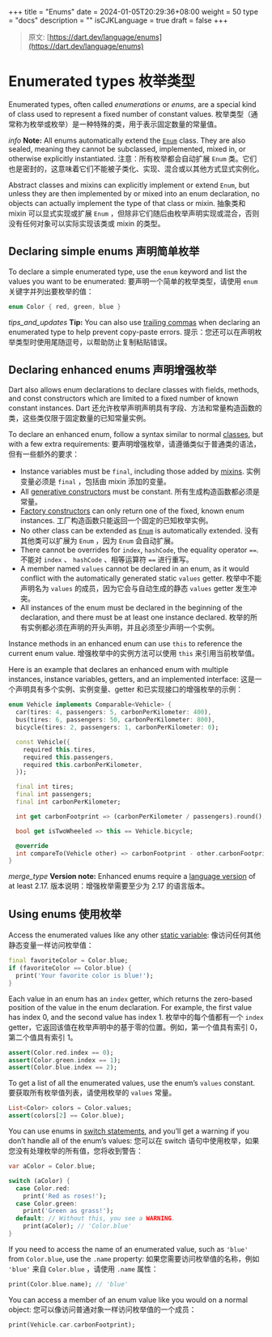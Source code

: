 +++
title = "Enums"
date = 2024-01-05T20:29:36+08:00
weight = 50
type = "docs"
description = ""
isCJKLanguage = true
draft = false
+++

> 原文: [https://dart.dev/language/enums](https://dart.dev/language/enums)

# Enumerated types 枚举类型

Enumerated types, often called *enumerations* or *enums*, are a special kind of class used to represent a fixed number of constant values.
枚举类型（通常称为枚举或枚举）是一种特殊的类，用于表示固定数量的常量值。

*info* **Note:** All enums automatically extend the [`Enum`](https://api.dart.dev/stable/dart-core/Enum-class.html) class. They are also sealed, meaning they cannot be subclassed, implemented, mixed in, or otherwise explicitly instantiated.
注意：所有枚举都会自动扩展 `Enum` 类。它们也是密封的，这意味着它们不能被子类化、实现、混合或以其他方式显式实例化。

Abstract classes and mixins can explicitly implement or extend `Enum`, but unless they are then implemented by or mixed into an enum declaration, no objects can actually implement the type of that class or mixin.
抽象类和 mixin 可以显式实现或扩展 `Enum` ，但除非它们随后由枚举声明实现或混合，否则没有任何对象可以实际实现该类或 mixin 的类型。

## Declaring simple enums 声明简单枚举

To declare a simple enumerated type, use the `enum` keyword and list the values you want to be enumerated:
要声明一个简单的枚举类型，请使用 `enum` 关键字并列出要枚举的值：

```dart
enum Color { red, green, blue }
```

*tips_and_updates* **Tip:** You can also use [trailing commas](https://dart.dev/language/collections#lists) when declaring an enumerated type to help prevent copy-paste errors.
提示：您还可以在声明枚举类型时使用尾随逗号，以帮助防止复制粘贴错误。

## Declaring enhanced enums 声明增强枚举

Dart also allows enum declarations to declare classes with fields, methods, and const constructors which are limited to a fixed number of known constant instances.
Dart 还允许枚举声明声明具有字段、方法和常量构造函数的类，这些类仅限于固定数量的已知常量实例。

To declare an enhanced enum, follow a syntax similar to normal [classes](https://dart.dev/language/classes), but with a few extra requirements:
要声明增强枚举，请遵循类似于普通类的语法，但有一些额外的要求：

- Instance variables must be `final`, including those added by [mixins](https://dart.dev/language/mixins).
  实例变量必须是 `final` ，包括由 mixin 添加的变量。
- All [generative constructors](https://dart.dev/language/constructors#constant-constructors) must be constant.
  所有生成构造函数都必须是常量。
- [Factory constructors](https://dart.dev/language/constructors#factory-constructors) can only return one of the fixed, known enum instances.
  工厂构造函数只能返回一个固定的已知枚举实例。
- No other class can be extended as [`Enum`](https://api.dart.dev/stable/dart-core/Enum-class.html) is automatically extended.
  没有其他类可以扩展为 `Enum` ，因为 `Enum` 会自动扩展。
- There cannot be overrides for `index`, `hashCode`, the equality operator `==`.
  不能对 `index` 、 `hashCode` 、相等运算符 `==` 进行重写。
- A member named `values` cannot be declared in an enum, as it would conflict with the automatically generated static `values` getter.
  枚举中不能声明名为 `values` 的成员，因为它会与自动生成的静态 `values` getter 发生冲突。
- All instances of the enum must be declared in the beginning of the declaration, and there must be at least one instance declared.
  枚举的所有实例都必须在声明的开头声明，并且必须至少声明一个实例。

Instance methods in an enhanced enum can use `this` to reference the current enum value.
增强枚举中的实例方法可以使用 `this` 来引用当前枚举值。

Here is an example that declares an enhanced enum with multiple instances, instance variables, getters, and an implemented interface:
这是一个声明具有多个实例、实例变量、getter 和已实现接口的增强枚举的示例：

```dart
enum Vehicle implements Comparable<Vehicle> {
  car(tires: 4, passengers: 5, carbonPerKilometer: 400),
  bus(tires: 6, passengers: 50, carbonPerKilometer: 800),
  bicycle(tires: 2, passengers: 1, carbonPerKilometer: 0);

  const Vehicle({
    required this.tires,
    required this.passengers,
    required this.carbonPerKilometer,
  });

  final int tires;
  final int passengers;
  final int carbonPerKilometer;

  int get carbonFootprint => (carbonPerKilometer / passengers).round();

  bool get isTwoWheeled => this == Vehicle.bicycle;

  @override
  int compareTo(Vehicle other) => carbonFootprint - other.carbonFootprint;
}
```

*merge_type* **Version note:** Enhanced enums require a [language version](https://dart.dev/guides/language/evolution#language-versioning) of at least 2.17.
版本说明：增强枚举需要至少为 2.17 的语言版本。

## Using enums 使用枚举

Access the enumerated values like any other [static variable](https://dart.dev/language/classes#class-variables-and-methods):
像访问任何其他静态变量一样访问枚举值：

```dart
final favoriteColor = Color.blue;
if (favoriteColor == Color.blue) {
  print('Your favorite color is blue!');
}
```

Each value in an enum has an `index` getter, which returns the zero-based position of the value in the enum declaration. For example, the first value has index 0, and the second value has index 1.
枚举中的每个值都有一个 `index` getter，它返回该值在枚举声明中的基于零的位置。例如，第一个值具有索引 0，第二个值具有索引 1。

```dart
assert(Color.red.index == 0);
assert(Color.green.index == 1);
assert(Color.blue.index == 2);
```

To get a list of all the enumerated values, use the enum’s `values` constant.
要获取所有枚举值列表，请使用枚举的 `values` 常量。

```dart
List<Color> colors = Color.values;
assert(colors[2] == Color.blue);
```

You can use enums in [switch statements](https://dart.dev/language/branches#switch), and you’ll get a warning if you don’t handle all of the enum’s values:
您可以在 switch 语句中使用枚举，如果您没有处理枚举的所有值，您将收到警告：

```dart
var aColor = Color.blue;

switch (aColor) {
  case Color.red:
    print('Red as roses!');
  case Color.green:
    print('Green as grass!');
  default: // Without this, you see a WARNING.
    print(aColor); // 'Color.blue'
}
```

If you need to access the name of an enumerated value, such as `'blue'` from `Color.blue`, use the `.name` property:
如果您需要访问枚举值的名称，例如 `'blue'` 来自 `Color.blue` ，请使用 `.name` 属性：

```dart
print(Color.blue.name); // 'blue'
```

You can access a member of an enum value like you would on a normal object:
您可以像访问普通对象一样访问枚举值的一个成员：

```dart
print(Vehicle.car.carbonFootprint);
```
